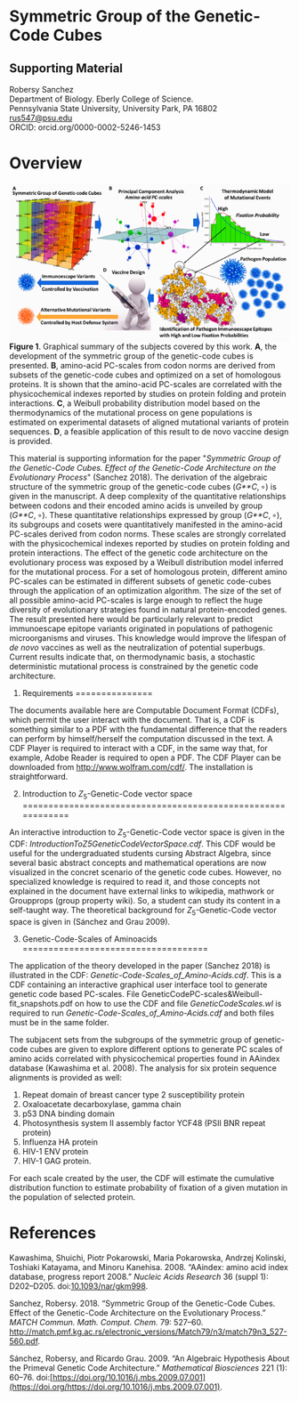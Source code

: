 Symmetric Group of the Genetic-Code Cubes
=========================================

Supporting Material
-------------------

Robersy Sanchez  
Department of Biology. Eberly College of Science.  
Pennsylvania State University, University Park, PA 16802  
<rus547@psu.edu>  
ORCID: orcid.org/0000-0002-5246-1453

Overview
========

<img src="fig/vacc.png" align="center" /> <br> **Figure 1**. Graphical
summary of the subjects covered by this work. **A**, the development of
the symmetric group of the genetic-code cubes is presented. **B**,
amino-acid PC-scales from codon norms are derived from subsets of the
genetic-code cubes and optimized on a set of homologous proteins. It is
shown that the amino-acid PC-scales are correlated with the
physicochemical indexes reported by studies on protein folding and
protein interactions. **C**, a Weibull probability distribution model
based on the thermodynamics of the mutational process on gene
populations is estimated on experimental datasets of aligned mutational
variants of protein sequences. **D**, a feasible application of this
result to de novo vaccine design is provided.

This material is supporting information for the paper "*Symmetric Group
of the Genetic-Code Cubes. Effect of the Genetic-Code Architecture on
the Evolutionary Process*" (Sanchez 2018). The derivation of the
algebraic structure of the symmetric group of the genetic-code cubes
(*G**C*, ∘) is given in the manuscript. A deep complexity of the
quantitative relationships between codons and their encoded amino acids
is unveiled by group (*G**C*, ∘). These quantitative relationships
expressed by group (*G**C*, ∘), its subgroups and cosets were
quantitatively manifested in the amino-acid PC-scales derived from codon
norms. These scales are strongly correlated with the physicochemical
indexes reported by studies on protein folding and protein interactions.
The effect of the genetic code architecture on the evolutionary process
was exposed by a Weibull distribution model inferred for the mutational
process. For a set of homologous protein, different amino PC-scales can
be estimated in different subsets of genetic code-cubes through the
application of an optimization algorithm. The size of the set of all
possible amino-acid PC-scales is large enough to reflect the huge
diversity of evolutionary strategies found in natural protein-encoded
genes. The result presented here would be particularly relevant to
predict immunoescape epitope variants originated in populations of
pathogenic microorganisms and viruses. This knowledge would improve the
lifespan of *de novo* vaccines as well as the neutralization of
potential superbugs. Current results indicate that, on thermodynamic
basis, a stochastic deterministic mutational process is constrained by
the genetic code architecture.

1. Requirements
===============

The documents available here are Computable Document Format (CDFs),
which permit the user interact with the document. That is, a CDF is
something similar to a PDF with the fundamental difference that the
readers can perform by himself/herself the computation discussed in the
text. A CDF Player is required to interact with a CDF, in the same way
that, for example, Adobe Reader is required to open a PDF. The CDF
Player can be downloaded from <http://www.wolfram.com/cdf/>. The
installation is straightforward.

2. Introduction to *Z*<sub>5</sub>-Genetic-Code vector space
============================================================

An interactive introduction to *Z*<sub>5</sub>-Genetic-Code vector space
is given in the CDF: *IntroductionToZ5GeneticCodeVectorSpace.cdf*. This
CDF would be useful for the undergraduated students cursing Abstract
Algebra, since several basic abstract concepts and mathematical
operations are now visualized in the concret scenario of the genetic
code cubes. However, no specialized knowledge is required to read it,
and those concepts not explained in the document have external links to
wikipedia, mathwork or Groupprops (group property wiki). So, a student
can study its content in a self-taught way. The theoretical background
for *Z*<sub>5</sub>-Genetic-Code vector space is given in (Sánchez and
Grau 2009).

3. Genetic-Code-Scales of Aminoacids
====================================

The application of the theory developed in the paper (Sanchez 2018) is
illustrated in the CDF: *Genetic-Code-Scales\_of\_Amino-Acids.cdf*. This
is a CDF containing an interactive graphical user interface tool to
generate genetic code based PC-scales. File
GeneticCodePC-scales&Weibull-fit\_snapshots.pdf on how to use the CDF
and file *GeneticCodeScales.wl* is required to run
*Genetic-Code-Scales\_of\_Amino-Acids.cdf* and both files must be in the
same folder.

The subjacent sets from the subgroups of the symmetric group of
genetic-code cubes are given to explore different options to generate PC
scales of amino acids correlated with physicochemical properties found
in AAindex database (Kawashima et al. 2008). The analysis for six
protein sequence alignments is provided as well:

1.  Repeat domain of breast cancer type 2 susceptibility protein  
2.  Oxaloacetate decarboxylase, gamma chain  
3.  p53 DNA binding domain  
4.  Photosynthesis system II assembly factor YCF48 (PSII BNR repeat
    protein)  
5.  Influenza HA protein  
6.  HIV-1 ENV protein
7.  HIV-1 GAG protein.

For each scale created by the user, the CDF will estimate the cumulative
distribution function to estimate probability of fixation of a given
mutation in the population of selected protein.

References
==========

Kawashima, Shuichi, Piotr Pokarowski, Maria Pokarowska, Andrzej
Kolinski, Toshiaki Katayama, and Minoru Kanehisa. 2008. “AAindex: amino
acid index database, progress report 2008.” *Nucleic Acids Research* 36
(suppl 1): D202–D205.
doi:[10.1093/nar/gkm998](https://doi.org/10.1093/nar/gkm998).

Sanchez, Robersy. 2018. “Symmetric Group of the Genetic-Code Cubes.
Effect of the Genetic-Code Architecture on the Evolutionary Process.”
*MATCH Commun. Math. Comput. Chem.* 79: 527–60.
<http://match.pmf.kg.ac.rs/electronic_versions/Match79/n3/match79n3_527-560.pdf>.

Sánchez, Robersy, and Ricardo Grau. 2009. “An Algebraic Hypothesis About
the Primeval Genetic Code Architecture.” *Mathematical Biosciences* 221
(1): 60–76.
doi:[https://doi.org/10.1016/j.mbs.2009.07.001](https://doi.org/https://doi.org/10.1016/j.mbs.2009.07.001).
